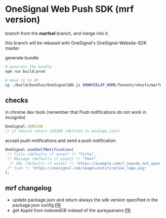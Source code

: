 # OneSignal Web Push SDK (mrf version)

branch from the **marfeel** branch, and merge into it.

this branch will be rebased with OneSignal's OneSignal-Website-SDK master

generate bundle
```sh
# generate the bundle
npm run build:prod

# move it to XP
cp ./build/bundles/OneSignalSDK.js $MARFEELXP_HOME/Tenants/vhosts/marfeel/resources/pushNotifications/OneSignalSDK.js
```

## checks
in chrome dev tools (remember that Push notifications do not work in incognito)

```js
OneSignal.VERSION
// it should return 150200 (defined in package.json)
```

accept push notifications and send a push notification
```js
OneSignal.sendSelfNotification(
 /* Title (defaults if unset) */ "Title",
 /* Message (defaults if unset) */ "Text",
  /* URL (defaults if unset) */ 'https://example.com/?_osp=do_not_open',
 /* Icon */ 'https://onesignal.com/images/notification_logo.png'
);
```

## mrf changelog
* update package.json and return always the sdk version specified in the package.json config [PR](https://github.com/Marfeel/OneSignal-Website-SDK/pull/1)
* get AppId from indexedDB instead of the qureyparams [PR](https://github.com/Marfeel/OneSignal-Website-SDK/pull/3)
